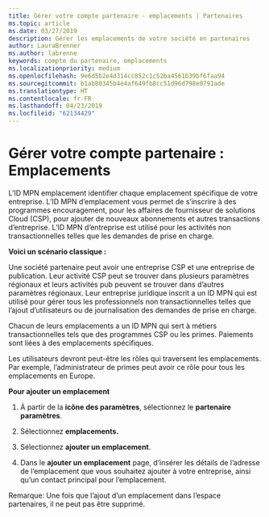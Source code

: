 ```yaml
---
title: Gérer votre compte partenaire - emplacements | Partenaires
ms.topic: article
ms.date: 03/27/2019
description: Gérer les emplacements de votre société en partenaires
author: LauraBrenner
ms.author: labrenne
keywords: compte du partenaire, emplacements
ms.localizationpriority: medium
ms.openlocfilehash: 9e6d5b2e4d314cc852c1c52ba4561b39bf6faa94
ms.sourcegitcommit: b1ab80345b4e4af649fb8cc51d96d798e0791ade
ms.translationtype: HT
ms.contentlocale: fr-FR
ms.lasthandoff: 04/23/2019
ms.locfileid: "62134429"
---
```

# <a name="manage-your-partner-account-locations"></a>Gérer votre compte partenaire : Emplacements

L’ID MPN emplacement identifier chaque emplacement spécifique de votre entreprise. L’ID MPN d’emplacement vous permet de s’inscrire à des programmes encouragement, pour les affaires de fournisseur de solutions Cloud (CSP), pour ajouter de nouveaux abonnements et autres transactions d’entreprise. L’ID MPN d’entreprise est utilisé pour les activités non transactionnelles telles que les demandes de prise en charge.

**Voici un scénario classique :** 

Une société partenaire peut avoir une entreprise CSP et une entreprise de publication. Leur activité CSP peut se trouver dans plusieurs paramètres régionaux et leurs activités pub peuvent se trouver dans d’autres paramètres régionaux. Leur entreprise juridique inscrit a un ID MPN qui est utilisé pour gérer tous les professionnels non transactionnelles telles que l’ajout d’utilisateurs ou de journalisation des demandes de prise en charge. 

Chacun de leurs emplacements a un ID MPN qui sert à métiers transactionnelles tels que des programmes CSP ou les primes. Paiements sont liées à des emplacements spécifiques.

Les utilisateurs devront peut-être les rôles qui traversent les emplacements. Par exemple, l’administrateur de primes peut avoir ce rôle pour tous les emplacements en Europe.

**Pour ajouter un emplacement**

1. À partir de la **icône des paramètres**, sélectionnez le **partenaire paramètres**. 

2. Sélectionnez **emplacements.**

3. Sélectionnez **ajouter un emplacement**.  

4. Dans le **ajouter un emplacement** page, d’insérer les détails de l’adresse de l’emplacement que vous souhaitez ajouter à votre entreprise, ainsi qu’un contact principal pour l’emplacement.

Remarque: Une fois que l’ajout d’un emplacement dans l’espace partenaires, il ne peut pas être supprimé.

